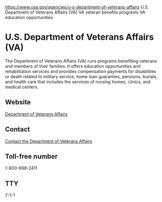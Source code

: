 

https://www.usa.gov/agencies/u-s-department-of-veterans-affairs
U.S. Department of Veterans Affairs (VA)
VA veteran benefits programs
VA education opportunities

U.S. Department of Veterans Affairs  
(VA)  
========================================

The Department of Veterans Affairs (VA) runs programs benefiting veterans and members of their families. It offers education opportunities and rehabilitation services and provides compensation payments for disabilities or death related to military service, home loan guaranties, pensions, burials, and health care that includes the services of nursing homes, clinics, and medical centers.

Website
-------

[Department of Veterans Affairs](https://www.va.gov/)

Contact
-------

[Contact the Department of Veterans Affairs](https://www.va.gov/contact-us/)

Toll-free number
----------------

1-800-698-2411

TTY
---

7-1-1

